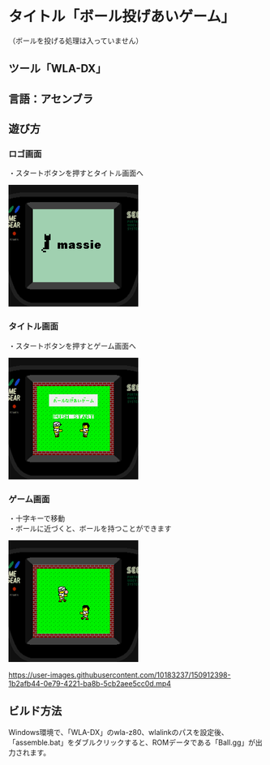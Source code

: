 # タイトル「ボール投げあいゲーム」

（ボールを投げる処理は入っていません）

## ツール「WLA-DX」

## 言語：アセンブラ

## 遊び方

### ロゴ画面

・スタートボタンを押すとタイトル画面へ

![](https://github.com/massie0414/GG_Ball/blob/master/Screenshots/Ball000.bmp)    

### タイトル画面

・スタートボタンを押すとゲーム画面へ

![](https://github.com/massie0414/GG_Ball/blob/master/Screenshots/Ball001.bmp)    

### ゲーム画面

・十字キーで移動  
・ボールに近づくと、ボールを持つことができます

![](https://github.com/massie0414/GG_Ball/blob/master/Screenshots/Ball002.bmp)    

https://user-images.githubusercontent.com/10183237/150912398-1b2afb44-0e79-4221-ba8b-5cb2aee5cc0d.mp4

## ビルド方法

Windows環境で、「WLA-DX」のwla-z80、wlalinkのパスを設定後、「assemble.bat」をダブルクリックすると、ROMデータである「Ball.gg」が出力されます。
